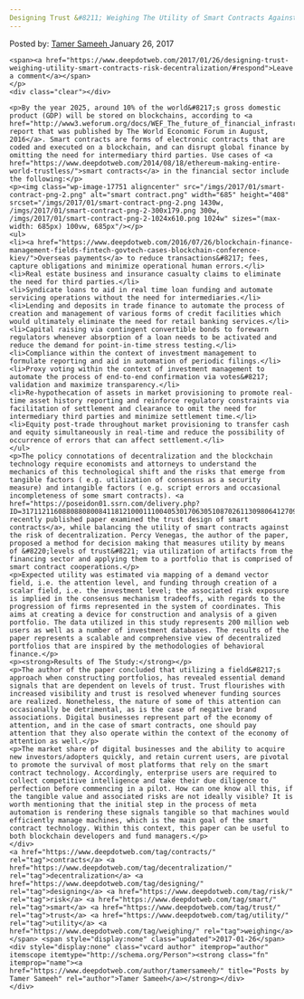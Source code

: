 ```yaml
---
Designing Trust &#8211; Weighing The Utility of Smart Contracts Against The Risk of Decentralization
---
```

<article class="post-listing post-17746 post type-post status-publish format-standard has-post-thumbnail hentry  tag-contracts tag-decentralization tag-designing tag-risk tag-smart tag-trust tag-utility tag-weighing">
    <div class="post-inner">
        <span>Posted by: <a href="https://www.deepdotweb.com/author/tamersameeh/" title="">Tamer Sameeh </a></span>
    <span>January 26, 2017</span>
    
    <span><a href="https://www.deepdotweb.com/2017/01/26/designing-trust-weighing-utility-smart-contracts-risk-decentralization/#respond">Leave a comment</a></span>
    </p>
    <div class="clear"></div>
    
    <p>By the year 2025, around 10% of the world&#8217;s gross domestic product (GDP) will be stored on blockchains, according to <a href="http://www3.weforum.org/docs/WEF_The_future_of_financial_infrastructure.pdf">a report that was published by The World Economic Forum in August, 2016</a>. Smart contracts are forms of electronic contracts that are coded and executed on a blockchain, and can disrupt global finance by omitting the need for intermediary third parties. Use cases of <a href="https://www.deepdotweb.com/2014/08/18/ethereum-making-entire-world-trustless/">smart contracts</a> in the financial sector include the following:</p>
    <p><img class="wp-image-17751 aligncenter" src="/imgs/2017/01/smart-contract-png-2.png" alt="smart contract.png" width="685" height="408" srcset="/imgs/2017/01/smart-contract-png-2.png 1430w, /imgs/2017/01/smart-contract-png-2-300x179.png 300w, /imgs/2017/01/smart-contract-png-2-1024x610.png 1024w" sizes="(max-width: 685px) 100vw, 685px"/></p>
    <ul>
    <li><a href="https://www.deepdotweb.com/2016/07/26/blockchain-finance-management-fields-fintech-govtech-cases-blockchain-conference-kiev/">Overseas payments</a> to reduce transactions&#8217; fees, capture obligations and minimize operational human errors.</li>
    <li>Real estate business and insurance casualty claims to eliminate the need for third parties.</li>
    <li>Syndicate loans to aid in real time loan funding and automate servicing operations without the need for intermediaries.</li>
    <li>Lending and deposits in trade finance to automate the process of creation and management of various forms of credit facilities which would ultimately eliminate the need for retail banking services.</li>
    <li>Capital raising via contingent convertible bonds to forewarn regulators whenever absorption of a loan needs to be activated and reduce the demand for point-in-time stress testing.</li>
    <li>Compliance within the context of investment management to formulate reporting and aid in automation of periodic filings.</li>
    <li>Proxy voting within the context of investment management to automate the process of end-to-end confirmation via votes&#8217; validation and maximize transparency.</li>
    <li>Re-hypothecation of assets in market provisioning to promote real-time asset history reporting and reinforce regulatory constraints via facilitation of settlement and clearance to omit the need for intermediary third parties and minimize settlement time.</li>
    <li>Equity post-trade throughout market provisioning to transfer cash and equity simultaneously in real-time and reduce the possibility of occurrence of errors that can affect settlement.</li>
    </ul>
    <p>The policy connotations of decentralization and the blockchain technology require economists and attorneys to understand the mechanics of this technological shift and the risks that emerge from tangible factors ( e.g. utilization of consensus as a security measure) and intangible factors ( e.g. script errors and occasional incompleteness of some smart contracts). <a href="https://poseidon01.ssrn.com/delivery.php?ID=31711211608808808008411812100011100405301706305108702611309806412709702510212506602405302906103002906000011411411711902201307005306104200907909703111712206402206510005905000000706608006808010502010506807603109606">A recently published paper examined the trust design of smart contracts</a>, while balancing the utility of smart contracts against the risk of decentralization. Percy Venegas, the author of the paper, proposed a method for decision making that measures utility by means of &#8220;levels of trust&#8221; via utilization of artifacts from the financing sector and applying them to a portfolio that is comprised of smart contract cooperations.</p>
    <p>Expected utility was estimated via mapping of a demand vector field, i.e. the attention level, and funding through creation of a scalar field, i.e. the investment level; the associated risk exposure is implied in the consensus mechanism tradeoffs, with regards to the progression of firms represented in the system of coordinates. This aims at creating a device for construction and analysis of a given portfolio. The data utilized in this study represents 200 million web users as well as a number of investment databases. The results of the paper represents a scalable and comprehensive view of decentralized portfolios that are inspired by the methodologies of behavioral finance.</p>
    <p><strong>Results of The Study:</strong></p>
    <p>The author of the paper concluded that utilizing a field&#8217;s approach when constructing portfolios, has revealed essential demand signals that are dependent on levels of trust. Trust flourishes with increased visibility and trust is resolved whenever funding sources are realized. Nonetheless, the nature of some of this attention can occasionally be detrimental, as is the case of negative brand associations. Digital businesses represent part of the economy of attention, and in the case of smart contracts, one should pay attention that they also operate within the context of the economy of attention as well.</p>
    <p>The market share of digital businesses and the ability to acquire new investors/adopters quickly, and retain current users, are pivotal to promote the survival of most platforms that rely on the smart contract technology. Accordingly, enterprise users are required to collect competitive intelligence and take their due diligence to perfection before commencing in a pilot. How can one know all this, if the tangible value and associated risks are not ideally visible? It is worth mentioning that the initial step in the process of meta automation is rendering these signals tangible so that machines would efficiently manage machines, which is the main goal of the smart contract technology. Within this context, this paper can be useful to both blockchain developers and fund managers.</p>
    </div>
    <a href="https://www.deepdotweb.com/tag/contracts/" rel="tag">contracts</a> <a href="https://www.deepdotweb.com/tag/decentralization/" rel="tag">decentralization</a> <a href="https://www.deepdotweb.com/tag/designing/" rel="tag">designing</a> <a href="https://www.deepdotweb.com/tag/risk/" rel="tag">risk</a> <a href="https://www.deepdotweb.com/tag/smart/" rel="tag">smart</a> <a href="https://www.deepdotweb.com/tag/trust/" rel="tag">trust</a> <a href="https://www.deepdotweb.com/tag/utility/" rel="tag">utility</a> <a href="https://www.deepdotweb.com/tag/weighing/" rel="tag">weighing</a></span> <span style="display:none" class="updated">2017-01-26</span>
    <div style="display:none" class="vcard author" itemprop="author" itemscope itemtype="http://schema.org/Person"><strong class="fn" itemprop="name"><a href="https://www.deepdotweb.com/author/tamersameeh/" title="Posts by Tamer Sameeh" rel="author">Tamer Sameeh</a></strong></div>
    </div>
</article>

